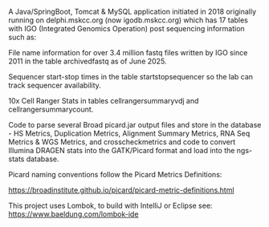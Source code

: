 A Java/SpringBoot, Tomcat & MySQL application initiated in 2018 originally running on delphi.mskcc.org (now igodb.mskcc.org) which has 17 tables with IGO (Integrated Genomics Operation) post sequencing information such as:

File name information for over 3.4 million fastq files written by IGO since 2011 in the table archivedfastq as of June 2025.

Sequencer start-stop times in the table startstopsequencer so the lab can track sequencer availability.

10x Cell Ranger Stats in tables cellrangersummaryvdj and cellrangersummarycount.

Code to parse several Broad picard.jar output files and store in the database - HS Metrics, Duplication Metrics, Alignment Summary Metrics, RNA Seq Metrics & WGS Metrics, and crosscheckmetrics and code to convert Illumina DRAGEN stats into the GATK/Picard format and load into the ngs-stats database.

Picard naming conventions follow the Picard Metrics Definitions:

https://broadinstitute.github.io/picard/picard-metric-definitions.html

This project uses Lombok, to build with IntelliJ or Eclipse see:
https://www.baeldung.com/lombok-ide
